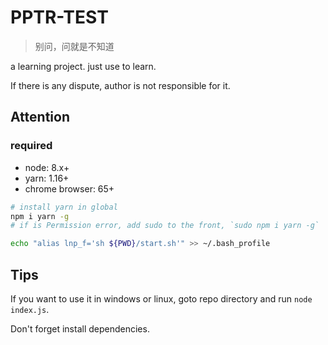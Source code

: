 # PPTR-TEST

> 别问，问就是不知道

a learning project. just use to learn.

If there is any dispute, author is not responsible for it.

## Attention

### required

- node: 8.x+
- yarn: 1.16+
- chrome browser: 65+

```bash
# install yarn in global
npm i yarn -g
# if is Permission error, add sudo to the front, `sudo npm i yarn -g`
```

```bash
echo "alias lnp_f='sh ${PWD}/start.sh'" >> ~/.bash_profile
```

## Tips

If you want to use it in windows or linux, goto repo directory and run `node index.js`.

Don't forget install dependencies.
